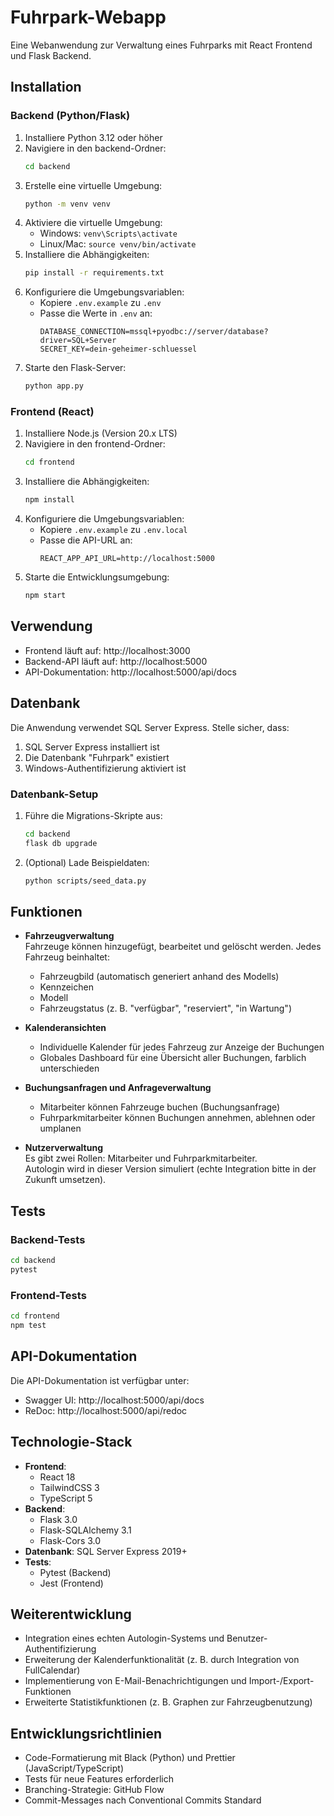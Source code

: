 # Fuhrpark-Webapp

Eine Webanwendung zur Verwaltung eines Fuhrparks mit React Frontend und Flask Backend.

## Installation

### Backend (Python/Flask)
1. Installiere Python 3.12 oder höher
2. Navigiere in den backend-Ordner:
   ```bash
   cd backend
   ```
3. Erstelle eine virtuelle Umgebung:
   ```bash
   python -m venv venv
   ```
4. Aktiviere die virtuelle Umgebung:
   - Windows: `venv\Scripts\activate`
   - Linux/Mac: `source venv/bin/activate`
5. Installiere die Abhängigkeiten:
   ```bash
   pip install -r requirements.txt
   ```
6. Konfiguriere die Umgebungsvariablen:
   - Kopiere `.env.example` zu `.env`
   - Passe die Werte in `.env` an:
     ```
     DATABASE_CONNECTION=mssql+pyodbc://server/database?driver=SQL+Server
     SECRET_KEY=dein-geheimer-schluessel
     ```
7. Starte den Flask-Server:
   ```bash
   python app.py
   ```

### Frontend (React)
1. Installiere Node.js (Version 20.x LTS)
2. Navigiere in den frontend-Ordner:
   ```bash
   cd frontend
   ```
3. Installiere die Abhängigkeiten:
   ```bash
   npm install
   ```
4. Konfiguriere die Umgebungsvariablen:
   - Kopiere `.env.example` zu `.env.local`
   - Passe die API-URL an:
     ```
     REACT_APP_API_URL=http://localhost:5000
     ```
5. Starte die Entwicklungsumgebung:
   ```bash
   npm start
   ```

## Verwendung
- Frontend läuft auf: http://localhost:3000
- Backend-API läuft auf: http://localhost:5000
- API-Dokumentation: http://localhost:5000/api/docs

## Datenbank
Die Anwendung verwendet SQL Server Express. Stelle sicher, dass:
1. SQL Server Express installiert ist
2. Die Datenbank "Fuhrpark" existiert
3. Windows-Authentifizierung aktiviert ist

### Datenbank-Setup
1. Führe die Migrations-Skripte aus:
   ```bash
   cd backend
   flask db upgrade
   ```
2. (Optional) Lade Beispieldaten:
   ```bash
   python scripts/seed_data.py
   ```

## Funktionen

- **Fahrzeugverwaltung**  
  Fahrzeuge können hinzugefügt, bearbeitet und gelöscht werden. Jedes Fahrzeug beinhaltet:
  - Fahrzeugbild (automatisch generiert anhand des Modells)
  - Kennzeichen
  - Modell
  - Fahrzeugstatus (z. B. "verfügbar", "reserviert", "in Wartung")

- **Kalenderansichten**  
  - Individuelle Kalender für jedes Fahrzeug zur Anzeige der Buchungen  
  - Globales Dashboard für eine Übersicht aller Buchungen, farblich unterschieden

- **Buchungsanfragen und Anfrageverwaltung**  
  - Mitarbeiter können Fahrzeuge buchen (Buchungsanfrage)  
  - Fuhrparkmitarbeiter können Buchungen annehmen, ablehnen oder umplanen

- **Nutzerverwaltung**  
  Es gibt zwei Rollen: Mitarbeiter und Fuhrparkmitarbeiter.  
  Autologin wird in dieser Version simuliert (echte Integration bitte in der Zukunft umsetzen).

## Tests

### Backend-Tests
```bash
cd backend
pytest
```

### Frontend-Tests
```bash
cd frontend
npm test
```

## API-Dokumentation
Die API-Dokumentation ist verfügbar unter:
- Swagger UI: http://localhost:5000/api/docs
- ReDoc: http://localhost:5000/api/redoc

## Technologie-Stack

- **Frontend**: 
  - React 18
  - TailwindCSS 3
  - TypeScript 5
- **Backend**: 
  - Flask 3.0
  - Flask-SQLAlchemy 3.1
  - Flask-Cors 3.0
- **Datenbank**: SQL Server Express 2019+
- **Tests**:
  - Pytest (Backend)
  - Jest (Frontend)

## Weiterentwicklung

- Integration eines echten Autologin-Systems und Benutzer-Authentifizierung
- Erweiterung der Kalenderfunktionalität (z. B. durch Integration von FullCalendar)
- Implementierung von E-Mail-Benachrichtigungen und Import-/Export-Funktionen
- Erweiterte Statistikfunktionen (z. B. Graphen zur Fahrzeugbenutzung)

## Entwicklungsrichtlinien

- Code-Formatierung mit Black (Python) und Prettier (JavaScript/TypeScript)
- Tests für neue Features erforderlich
- Branching-Strategie: GitHub Flow
- Commit-Messages nach Conventional Commits Standard 
